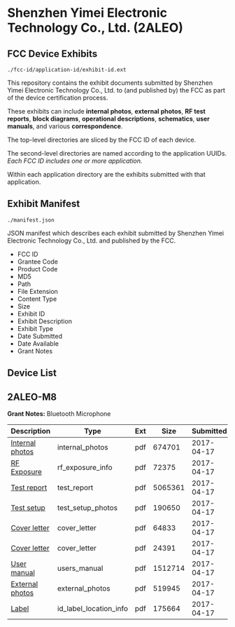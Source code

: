 # Shenzhen Yimei Electronic Technology Co., Ltd. (2ALEO)
## FCC Device Exhibits

```
./fcc-id/application-id/exhibit-id.ext
```

This repository contains the exhibit documents submitted by Shenzhen Yimei Electronic Technology Co., Ltd. to (and published by) the FCC as part of the device certification process.

These exhibits can include **internal photos**, **external photos**, **RF test reports**, **block diagrams**, **operational descriptions**, **schematics**, **user manuals**, and various **correspondence**.

The top-level directories are sliced by the FCC ID of each device.

The second-level directories are named according to the application UUIDs. *Each FCC ID includes one or more application.*

Within each application directory are the exhibits submitted with that application. 

## Exhibit Manifest

```
./manifest.json
```

JSON manifest which describes each exhibit submitted by Shenzhen Yimei Electronic Technology Co., Ltd. and published by the FCC.

- FCC ID
- Grantee Code
- Product Code
- MD5
- Path
- File Extension
- Content Type
- Size
- Exhibit ID
- Exhibit Description
- Exhibit Type
- Date Submitted
- Date Available
- Grant Notes

## Device List
## 2ALEO-M8
**Grant Notes:** Bluetooth Microphone

| Description | Type | Ext | Size | Submitted | Available |
| ----------- | ---- | --- | ---- | --------- | --------- |
| [Internal photos](2ALEO-M8/8f914fa8f0f99d1d3afc1cd7e69c859f/3359428.pdf) | internal_photos | pdf | 674701 | 2017-04-17 | 2017-04-17 |
| [RF Exposure](2ALEO-M8/8f914fa8f0f99d1d3afc1cd7e69c859f/3359430.pdf) | rf_exposure_info | pdf | 72375 | 2017-04-17 | 2017-04-17 |
| [Test report](2ALEO-M8/8f914fa8f0f99d1d3afc1cd7e69c859f/3359432.pdf) | test_report | pdf | 5065361 | 2017-04-17 | 2017-04-17 |
| [Test setup](2ALEO-M8/8f914fa8f0f99d1d3afc1cd7e69c859f/3359433.pdf) | test_setup_photos | pdf | 190650 | 2017-04-17 | 2017-04-17 |
| [Cover letter](2ALEO-M8/8f914fa8f0f99d1d3afc1cd7e69c859f/3359424.pdf) | cover_letter | pdf | 64833 | 2017-04-17 | 2017-04-17 |
| [Cover letter](2ALEO-M8/8f914fa8f0f99d1d3afc1cd7e69c859f/3359425.pdf) | cover_letter | pdf | 24391 | 2017-04-17 | 2017-04-17 |
| [User manual](2ALEO-M8/8f914fa8f0f99d1d3afc1cd7e69c859f/3359434.pdf) | users_manual | pdf | 1512714 | 2017-04-17 | 2017-04-17 |
| [External photos](2ALEO-M8/8f914fa8f0f99d1d3afc1cd7e69c859f/3359426.pdf) | external_photos | pdf | 519945 | 2017-04-17 | 2017-04-17 |
| [Label](2ALEO-M8/8f914fa8f0f99d1d3afc1cd7e69c859f/3359427.pdf) | id_label_location_info | pdf | 175664 | 2017-04-17 | 2017-04-17 |
